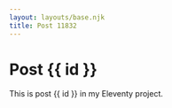 ```yaml
---
layout: layouts/base.njk
title: Post 11832
---
```


# Post {{ id }}

This is post {{ id }} in my Eleventy project.
